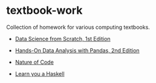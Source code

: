 # textbook-work
 Collection of homework for various computing textbooks.

* [Data Science from Scratch, 1st Edition](https://joelgrus.com/books/)

* [Hands-On Data Analysis with Pandas, 2nd Edition](https://www.amazon.com/Hands-Data-Analysis-Pandas-visualization/dp/1800563450)
 
* [Nature of Code](https://natureofcode.com/book/)
 
* [Learn you a Haskell](http://learnyouahaskell.com/)
